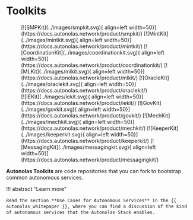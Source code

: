 # Toolkits

<figure markdown>
[![SMPKit](../images/smpkit.svg){ align=left width=50}](https://docs.autonolas.network/product/smpkit/)
[![MintKit](../images/mintkit.svg){ align=left width=50}](https://docs.autonolas.network/product/mintkit/)
[![CoordinationKit](../images/coordinationkit.svg){ align=left width=50}](https://docs.autonolas.network/product/coordinationkit/)
[![MLKit](../images/mlkit.svg){ align=left width=50}](https://docs.autonolas.network/product/mlkit/)
[![OracleKit](../images/oraclekit.svg){ align=left width=50}](https://docs.autonolas.network/product/oraclekit/)
<br />
[![IEKit](../images/iekit.svg){ align=left width=50}](https://docs.autonolas.network/product/iekit/)
[![GovKit](../images/govkit.svg){ align=left width=50}](https://docs.autonolas.network/product/govkit/)
[![MechKit](../images/mechkit.svg){ align=left width=50}](https://docs.autonolas.network/product/mechkit/)
[![KeeperKit](../images/keeperkit.svg){ align=left width=50}](https://docs.autonolas.network/product/keeperkit/)
[![MessagingKit](../images/messagingkit.svg){ align=left width=50}](https://docs.autonolas.network/product/messagingkit/)
</figure>

**Autonolas Toolkits** are code repositories that you can fork to bootstrap common autonomous services.

!!! abstract "Learn more"

    Read the section **Use Cases for Autonomous Services** in the {{ autonolas_whitepaper }}, where you can find a discussion of the kind of autonomous services that the Autonolas Stack enables.
